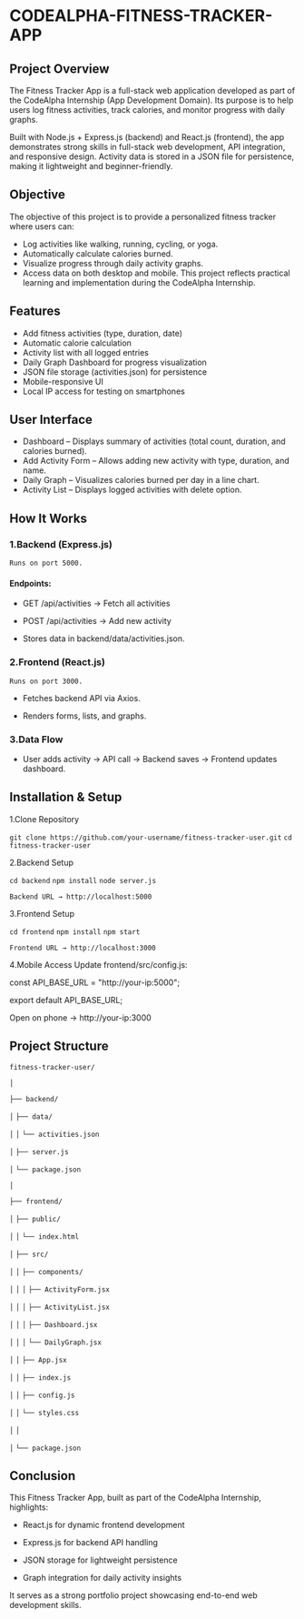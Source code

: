 # CODEALPHA-FITNESS-TRACKER-APP

## Project Overview
The Fitness Tracker App is a full-stack web application developed as part of the CodeAlpha Internship (App Development Domain). Its purpose is to help users log fitness activities, track calories, and monitor progress with daily graphs.

Built with Node.js + Express.js (backend) and React.js (frontend), the app demonstrates strong skills in full-stack web development, API integration, and responsive design. Activity data is stored in a JSON file for persistence, making it lightweight and beginner-friendly.

## Objective
The objective of this project is to provide a personalized fitness tracker where users can:
- Log activities like walking, running, cycling, or yoga.
- Automatically calculate calories burned.
- Visualize progress through daily activity graphs.
- Access data on both desktop and mobile.
This project reflects practical learning and implementation during the CodeAlpha Internship.

## Features
- Add fitness activities (type, duration, date)
- Automatic calorie calculation
- Activity list with all logged entries
- Daily Graph Dashboard for progress visualization
- JSON file storage (activities.json) for persistence
- Mobile-responsive UI
- Local IP access for testing on smartphones

## User Interface
- Dashboard – Displays summary of activities (total count, duration, and calories burned).
- Add Activity Form – Allows adding new activity with type, duration, and name.
- Daily Graph – Visualizes calories burned per day in a line chart.
- Activity List – Displays logged activities with delete option.

## How It Works

### 1.Backend (Express.js)

`Runs on port 5000.`

#### Endpoints:

- GET /api/activities → Fetch all activities

- POST /api/activities → Add new activity

- Stores data in backend/data/activities.json.


### 2.Frontend (React.js)

`Runs on port 3000.`

- Fetches backend API via Axios.

- Renders forms, lists, and graphs.


### 3.Data Flow

- User adds activity → API call → Backend saves → Frontend updates dashboard.

## Installation & Setup

1️.Clone Repository

`git clone https://github.com/your-username/fitness-tracker-user.git`
`cd fitness-tracker-user`

2️.Backend Setup

`cd backend`
`npm install`
`node server.js`

`Backend URL → http://localhost:5000`

3️.Frontend Setup

`cd frontend`
`npm install`
`npm start`

`Frontend URL → http://localhost:3000`

4️.Mobile Access
Update frontend/src/config.js:

const API_BASE_URL = "http://your-ip:5000";

export default API_BASE_URL;

Open on phone → http://your-ip:3000

## Project Structure
`fitness-tracker-user/`

`│`

`├── backend/`

`│`   `├── data/`

`│`   `│`   `└── activities.json`

`│`   `├── server.js`

`│`   `└── package.json`

`│`

`├── frontend/`

`│`   `├── public/`

`│`   `│`   `└── index.html`

`│`   `├── src/`

`│`   `│`   `├── components/`

`│`   `│`   `│`   `├── ActivityForm.jsx`

`│`   `│`   `│`   `├── ActivityList.jsx`

`│`   `│`   `│`   `├── Dashboard.jsx`

`│`   `│`   `│`   `└── DailyGraph.jsx`

`│`   `│`   `├── App.jsx`

`│`   `│`   `├── index.js`

`│`   `│`   `├── config.js`

`│`   `│`   `└── styles.css`

`│`   `│`

`│`   `└── package.json`

## Conclusion

This Fitness Tracker App, built as part of the CodeAlpha Internship, highlights:

- React.js for dynamic frontend development

- Express.js for backend API handling

- JSON storage for lightweight persistence

- Graph integration for daily activity insights

It serves as a strong portfolio project showcasing end-to-end web development skills.


